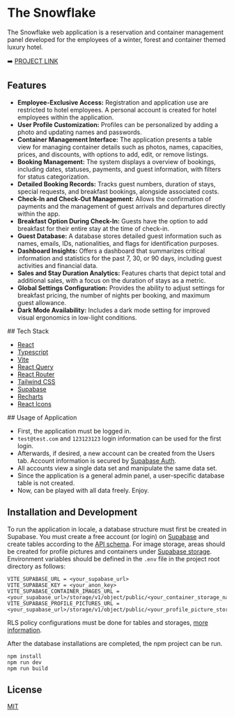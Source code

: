 # The Snowflake

The Snowflake web application is a reservation and container management panel developed for the employees of a winter, forest and container themed luxury hotel.

➡️ [PROJECT LINK](https://the-snowflake.vercel.app/login)

## Features

- **Employee-Exclusive Access:** Registration and application use are restricted to hotel employees. A personal account is created for hotel employees within the application.
- **User Profile Customization:** Profiles can be personalized by adding a photo and updating names and passwords.
- **Container Management Interface:** The application presents a table view for managing container details such as photos, names, capacities, prices, and discounts, with options to add, edit, or remove listings.
- **Booking Management:** The system displays a overview of bookings, including dates, statuses, payments, and guest information, with filters for status categorization.
- **Detailed Booking Records:** Tracks guest numbers, duration of stays, special requests, and breakfast bookings, alongside associated costs.
- **Check-In and Check-Out Management:** Allows the confirmation of payments and the management of guest arrivals and departures directly within the app.
- **Breakfast Option During Check-In:** Guests have the option to add breakfast for their entire stay at the time of check-in.
- **Guest Database:** A database stores detailed guest information such as names, emails, IDs, nationalities, and flags for identification purposes.
- **Dashboard Insights:** Offers a dashboard that summarizes critical information and statistics for the past 7, 30, or 90 days, including guest activities and financial data.
- **Sales and Stay Duration Analytics:** Features charts that depict total and additional sales, with a focus on the duration of stays as a metric.
- **Global Settings Configuration:** Provides the ability to adjust settings for breakfast pricing, the number of nights per booking, and maximum guest allowance.
- **Dark Mode Availability:** Includes a dark mode setting for improved visual ergonomics in low-light conditions.

## Tech Stack

- [React](https://react.dev/)
- [Typescript](https://www.typescriptlang.org/)
- [Vite](https://vitejs.dev/)
- [React Query](https://tanstack.com/query/latest)
- [React Router](https://reactrouter.com/en/main)
- [Tailwind CSS](https://tailwindcss.com/)
- [Supabase](https://supabase.com/)
- [Recharts](https://recharts.org/en-US)
- [React Icons](https://react-icons.github.io/react-icons/)

## Usage of Application

- First, the application must be logged in.
- `test@test.com` and `123123123` login information can be used for the first login.
- Afterwards, if desired, a new account can be created from the Users tab. Account information is secured by [Supabase Auth](https://supabase.com/docs/guides/auth).
- All accounts view a single data set and manipulate the same data set.
- Since the application is a general admin panel, a user-specific database table is not created.
- Now, can be played with all data freely. Enjoy.

## Installation and Development

To run the application in locale, a database structure must first be created in Supabase. You must create a free account (or login) on [Supabase](https://supabase.com/dashboard/sign-up) and create tables according to the [API schema](https://github.com/taskiranumut/the-snowflake/blob/main/src/services/supabase/schema.types.ts). For image storage, areas should be created for profile pictures and containers under [Supabase storage](https://supabase.com/docs/guides/storage). Environment variables should be defined in the `.env` file in the project root directory as follows:

```
VITE_SUPABASE_URL = <your_supabase_url>
VITE_SUPABASE_KEY = <your_anon_key>
VITE_SUPABASE_CONTAINER_IMAGES_URL = <your_supabase_url>/storage/v1/object/public/<your_container_storage_name>/
VITE_SUPABASE_PROFILE_PICTURES_URL = <your_supabase_url>/storage/v1/object/public/<your_profile_picture_storage_name>/
```

RLS policy configurations must be done for tables and storages, [more information](https://supabase.com/docs/guides/auth/row-level-security).

After the database installations are completed, the npm project can be run.

```
npm install
npm run dev
npm run build
```

## License

[MIT](https://choosealicense.com/licenses/mit/)

